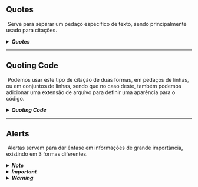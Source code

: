 ## Quotes

&nbsp;Serve para separar um pedaço específico de texto, sendo principalmente usado para citações.

<details><summary><b><i>Quotes</i></b></summary>

> Para usarmos o quote, adicionamos ">" ao início da linha
>
> Isto aqui já é um "*quote*" de primeiro nível.
>
> > Este é um de segundo.
> >
> > > É impossível retornar para o nível anterior, podemos apenas nos manter no mesmo ou avançar.

</details>

* * *

## Quoting Code

&nbsp;Podemos usar este tipo de citação de duas formas, em pedaços de linhas, ou em conjuntos de linhas, sendo que no caso deste, também podemos adicionar uma extensão de arquivo para definir uma aparência para o código.

<details><summary><b><i>Quoting Code</i></b></summary>

> inline: \`sou uma citação inline\`
>
> conjunto de linhas: \`\`\`c
> // exemplo de texto em c  
> int main(void)  
> {  
> return (0);  
> }
> \`\`\`
>
> inline: `sou uma citação inline`
>
> conjunto de linhas:
>```c
> // exemplo de texto em c
> int	main(void)
> {
>     return (0);
> }
> ```

</details>

***

## Alerts
&nbsp;Alertas servem para dar ênfase em informações de grande importância, existindo em 3 formas diferentes.

<details><summary><b><i>Note</i></b></summary>

> [*NOTE] <br>
> Substitua o "*" por "!".

>[!NOTE]
>Substitua o "*" por "!".*

</details>
<details><summary><b><i>Important</i></b></summary>

>[*IMPORTANT] <br>
>O mesmo aqui.

>[!IMPORTANT]
>O mesmo aqui.

</details>
<details><summary><b><i>Warning</i></b></summary>

>[*WARNING] <br>
>E aqui.

>[!WARNING]
>E aqui.

</details>
